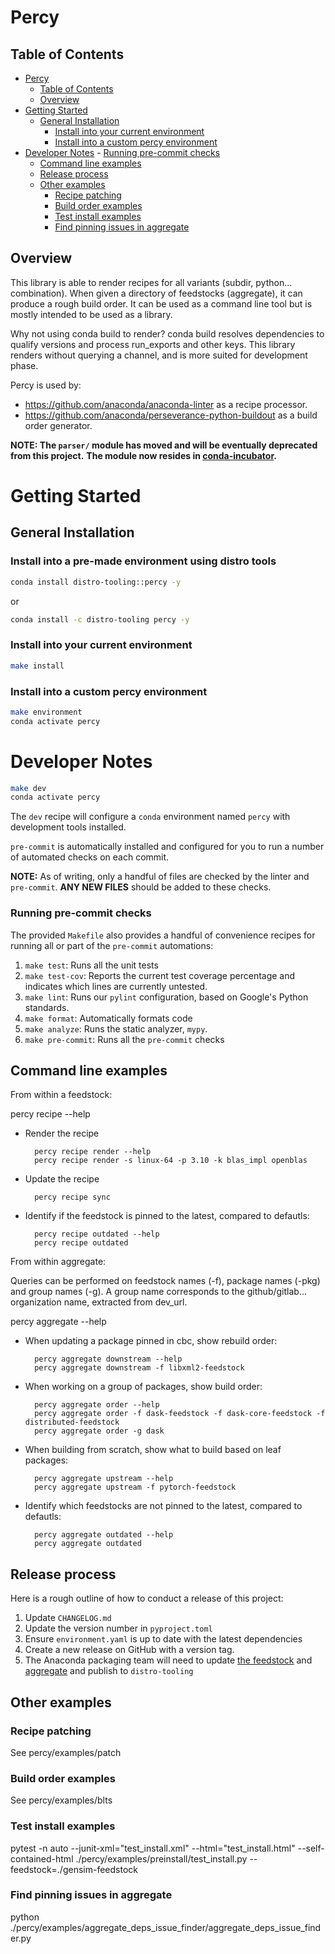 # Percy

## Table of Contents
<!-- TOC -->

- [Percy](#percy)
    - [Table of Contents](#table-of-contents)
    - [Overview](#overview)
- [Getting Started](#getting-started)
    - [General Installation](#general-installation)
        - [Install into your current environment](#install-into-your-current-environment)
        - [Install into a custom percy environment](#install-into-a-custom-percy-environment)
- [Developer Notes](#developer-notes)
        - [Running pre-commit checks](#running-pre-commit-checks)
    - [Command line examples](#command-line-examples)
    - [Release process](#release-process)
    - [Other examples](#other-examples)
        - [Recipe patching](#recipe-patching)
        - [Build order examples](#build-order-examples)
        - [Test install examples](#test-install-examples)
        - [Find pinning issues in aggregate](#find-pinning-issues-in-aggregate)

<!-- /TOC -->
## Overview

This library is able to render recipes for all variants (subdir, python... combination).
When given a directory of feedstocks (aggregate), it can produce a rough build order.
It can be used as a command line tool but is mostly intended to be used as a library.

Why not using conda build to render?
conda build resolves dependencies to qualify versions and process run_exports and other keys.
This library renders without querying a channel, and is more suited for development phase.

Percy is used by:

- https://github.com/anaconda/anaconda-linter as a recipe processor.
- https://github.com/anaconda/perseverance-python-buildout as a build order generator.

**NOTE: The `parser/` module has moved and will be eventually deprecated from this project.**
**The module now resides in [conda-incubator](https://github.com/conda-incubator/conda-recipe-manager).**

# Getting Started

## General Installation

### Install into a pre-made environment using distro tools
```sh
conda install distro-tooling::percy -y
```
or
```sh
conda install -c distro-tooling percy -y
```

### Install into your current environment
```sh
make install
```

### Install into a custom percy environment
```sh
make environment
conda activate percy
```

# Developer Notes
```sh
make dev
conda activate percy
```
The `dev` recipe will configure a `conda` environment named `percy` with
development tools installed.

`pre-commit` is automatically installed and configured for you to run a number
of automated checks on each commit.

**NOTE:** As of writing, only a handful of files are checked by the linter and
`pre-commit`. **ANY NEW FILES** should be added to these checks.

### Running pre-commit checks
The provided `Makefile` also provides a handful of convenience recipes for
running all or part of the `pre-commit` automations:
1. `make test`: Runs all the unit tests
1. `make test-cov`: Reports the current test coverage percentage and indicates
   which lines are currently untested.
1. `make lint`: Runs our `pylint` configuration, based on Google's Python
   standards.
1. `make format`: Automatically formats code
1. `make analyze`: Runs the static analyzer, `mypy`.
1. `make pre-commit`: Runs all the `pre-commit` checks

## Command line examples

From within a feedstock:

  percy recipe --help

- Render the recipe

        percy recipe render --help
        percy recipe render -s linux-64 -p 3.10 -k blas_impl openblas

- Update the recipe

        percy recipe sync

- Identify if the feedstock is pinned to the latest, compared to defautls:

        percy recipe outdated --help
        percy recipe outdated

From within aggregate:

Queries can be performed on feedstock names (-f), package names (-pkg) and group names (-g).
A group name corresponds to the github/gitlab... organization name, extracted from dev_url.

  percy aggregate --help

- When updating a package pinned in cbc, show rebuild order:

        percy aggregate downstream --help
        percy aggregate downstream -f libxml2-feedstock

- When working on a group of packages, show build order:

        percy aggregate order --help
        percy aggregate order -f dask-feedstock -f dask-core-feedstock -f distributed-feedstock
        percy aggregate order -g dask

- When building from scratch, show what to build based on leaf packages:

        percy aggregate upstream --help
        percy aggregate upstream -f pytorch-feedstock

- Identify which feedstocks are not pinned to the latest, compared to defautls:

        percy aggregate outdated --help
        percy aggregate outdated

## Release process
Here is a rough outline of how to conduct a release of this project:
1. Update `CHANGELOG.md`
1. Update the version number in `pyproject.toml`
1. Ensure `environment.yaml` is up to date with the latest dependencies
1. Create a new release on GitHub with a version tag.
1. The Anaconda packaging team will need to update
[the feedstock](https://github.com/AnacondaRecipes/percy-feedstock)
and [aggregate](https://github.com/AnacondaRecipes/aggregate) and publish to `distro-tooling`

## Other examples

### Recipe patching

See percy/examples/patch

### Build order examples

See percy/examples/blts

### Test install examples

  pytest -n auto --junit-xml="test_install.xml" --html="test_install.html" --self-contained-html ./percy/examples/preinstall/test_install.py --feedstock=./gensim-feedstock


### Find pinning issues in aggregate

  python ./percy/examples/aggregate_deps_issue_finder/aggregate_deps_issue_finder.py
